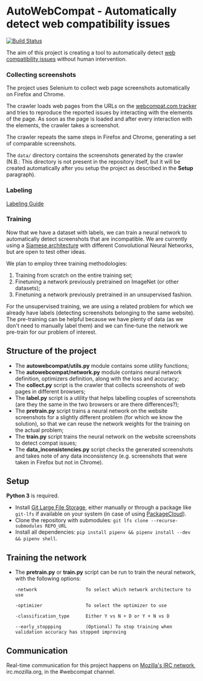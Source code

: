 # AutoWebCompat - Automatically detect web compatibility issues

[![Build Status](https://travis-ci.org/marco-c/autowebcompat.svg?branch=master)](https://travis-ci.org/marco-c/autowebcompat)

The aim of this project is creating a tool to automatically detect [web compatibility issues](https://wiki.mozilla.org/Compatibility#What_is_Web_Compatibility) without human intervention.


### Collecting screenshots

The project uses Selenium to collect web page screenshots automatically on Firefox and Chrome.

The crawler loads web pages from the URLs on the [webcompat.com tracker](https://webcompat.com/) and tries to reproduce the reported issues by interacting with the elements of the page. As soon as the page is loaded and after every interaction with the elements, the crawler takes a screenshot.

The crawler repeats the same steps in Firefox and Chrome, generating a set of comparable screenshots.

The `data/` directory contains the screenshots generated by the crawler (N.B.: This directory is not present in the repository itself, but it will be created automatically after you setup the project as described in the **Setup** paragraph).

### Labeling
[Labeling Guide](LABELING.md)

### Training

Now that we have a dataset with labels, we can train a neural network to automatically detect screenshots that are incompatible. We are currently using a [Siamese architecture](https://papers.nips.cc/paper/769-signature-verification-using-a-siamese-time-delay-neural-network.pdf) with different Convolutional Neural Networks, but are open to test other ideas.

We plan to employ three training methodologies:
1. Training from scratch on the entire training set;
2. Finetuning a network previously pretrained on ImageNet (or other datasets);
3. Finetuning a network previously pretrained in an unsupervised fashion.

For the unsupervised training, we are using a related problem for which we already have labels (detecting screenshots belonging to the same website). The pre-training can be helpful because we have plenty of data (as we don't need to manually label them) and we can fine-tune the network we pre-train for our problem of interest.


## Structure of the project

- The **autowebcompat/utils.py** module contains some utility functions;
- The **autowebcompat/network.py** module contains neural network definition, optimizers definition, along with the loss and accuracy;
- The **collect.py** script is the crawler that collects screenshots of web pages in different browsers;
- The **label.py** script is a utility that helps labelling couples of screenshots (are they the same in the two browsers or are there differences?);
- The **pretrain.py** script trains a neural network on the website screenshots for a slightly different problem (for which we know the solution), so that we can reuse the network weights for the training on the actual problem;
- The **train.py** script trains the neural network on the website screenshots to detect compat issues;
- The **data_inconsistencies.py** script checks the generated screenshots and takes note of any data inconsistency (e.g. screenshots that were taken in Firefox but not in Chrome).

## Setup

**Python 3** is required.

- Install [Git Large File Storage](https://git-lfs.github.com/), either manually or through a package like `git-lfs` if available on your system (in case of using [PackageCloud](https://github.com/git-lfs/git-lfs/blob/master/INSTALLING.md)).
- Clone the repository with submodules: `git lfs clone --recurse-submodules REPO_URL`
- Install all dependencies: `pip install pipenv && pipenv install --dev && pipenv shell`.

## Training the network
- The **pretrain.py** or **train.py** script can be run to train the neural network, with the following options:

    ```
    -network                  To select which network architecture to use

    -optimizer                To select the optimizer to use   

    -classification_type      Either Y vs N + D or Y + N vs D

    --early_stoppping	      (Optional) To stop training when validation accuracy has stopped improving
    ```


## Communication

Real-time communication for this project happens on [Mozilla's IRC network](https://wiki.mozilla.org/IRC), irc.mozilla.org, in the #webcompat channel.

